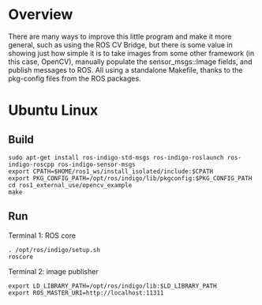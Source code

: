# Overview

There are many ways to improve this little program and make it more general, such as using the ROS CV Bridge, but there is some value in showing just how simple it is to take images from some other framework (in this case, OpenCV), manually populate the sensor_msgs::Image fields, and publish messages to ROS. All using a standalone Makefile, thanks to the pkg-config files from the ROS packages.

# Ubuntu Linux

## Build
~~~
sudo apt-get install ros-indigo-std-msgs ros-indigo-roslaunch ros-indigo-roscpp ros-indigo-sensor-msgs
export CPATH=$HOME/ros1_ws/install_isolated/include:$CPATH
export PKG_CONFIG_PATH=/opt/ros/indigo/lib/pkgconfig:$PKG_CONFIG_PATH
cd ros1_external_use/opencv_example
make
~~~

## Run
Terminal 1: ROS core
~~~
. /opt/ros/indigo/setup.sh
roscore
~~~

Terminal 2: image publisher
~~~
export LD_LIBRARY_PATH=/opt/ros/indigo/lib:$LD_LIBRARY_PATH
export ROS_MASTER_URI=http://localhost:11311
~~~
